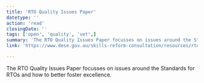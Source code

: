```yaml
---
title: 'RTO Quality Issues Paper'
datetype: ''
action: 'read'
closingDate: ''
tags: ['open', 'quality', 'vet',]
summary: 'The RTO Quality Issues Paper focusses on issues around the Standards for RTOs and how to better foster excellence.'
link: 'https://www.dese.gov.au/skills-reform-consultation/resources/rto-quality-issues-paper'

---
```

The RTO Quality Issues Paper focusses on issues around the Standards for RTOs and how to better foster excellence.


